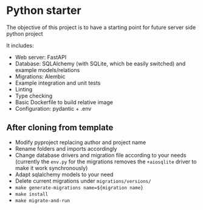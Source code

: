 # Python starter

The objective of this project is to have a starting point for future server side
python project

It includes:

- Web server: FastAPI
- Database: SQLAlchemy (with SQLite, which be easily switched) and example
  models/relations
- Migrations: Alembic
- Example integration and unit tests
- Linting
- Type checking
- Basic Dockerfile to build relative image
- Configuration: pydantic + .env

## After cloning from template

- Modify pyproject replacing author and project name
- Rename folders and imports accordingly
- Change database drivers and migration file according to your needs (currently
  the `env.py` for the migrations removes the `+aiosqlite` driver to make it
  work synchronously)
- Adapt sqlalchemy models to your need
- Delete current migrations under `migrations/versions/`
- `make generate-migrations name=${migration name}`
- `make install`
- `make migrate-and-run`
